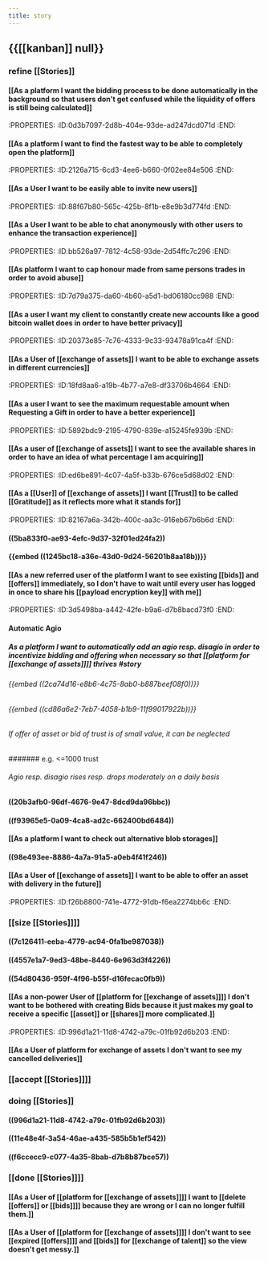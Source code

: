 ```yaml
---
title: story
---
```


## {{[[kanban]] null}}
### refine [[Stories]]
#### [[As a platform I want the bidding process to be done automatically in the background so that users don't get confused while the liquidity of offers is still being calculated]]
:PROPERTIES:
:ID:0d3b7097-2d8b-404e-93de-ad247dcd071d
:END:

#### [[As a platform I want to find the fastest way to be able to completely open the platform]]
:PROPERTIES:
:ID:2126a715-6cd3-4ee6-b660-0f02ee84e506
:END:

#### [[As a User I want to be easily able to invite new users]]
:PROPERTIES:
:ID:88f67b80-565c-425b-8f1b-e8e9b3d774fd
:END:

#### [[As a User I want to be able to chat anonymously with other users to enhance the transaction experience]]
:PROPERTIES:
:ID:bb526a97-7812-4c58-93de-2d54ffc7c296
:END:

#### [[As platform I want to cap honour made from same persons trades in order to avoid abuse]]
:PROPERTIES:
:ID:7d79a375-da60-4b60-a5d1-bd06180cc988
:END:

#### [[As a user I want my client to constantly create new accounts like a good bitcoin wallet does in order to have better privacy]]
:PROPERTIES:
:ID:20373e85-7c76-4333-9c33-93478a91ca4f
:END:

#### [[As a User of [[exchange of assets]] I want to be able to exchange assets in different currencies]]
:PROPERTIES:
:ID:18fd8aa6-a19b-4b77-a7e8-df33706b4664
:END:

#### [[As a user I want to see the maximum requestable amount when Requesting a Gift in order to have a better experience]]
:PROPERTIES:
:ID:5892bdc9-2195-4790-839e-a15245fe939b
:END:

#### [[As a user of [[exchange of assets]] I want to see the available shares in order to have an idea of what percentage I am acquiring]]
:PROPERTIES:
:ID:ed6be891-4c07-4a5f-b33b-676ce5d68d02
:END:

#### [[As a [[User]] of [[exchange of assets]] I want [[Trust]] to be called [[Gratitude]] as it reflects more what it stands for]]
:PROPERTIES:
:ID:82167a6a-342b-400c-aa3c-916eb67b6b6d
:END:

#### ((5ba833f0-ae93-4efc-9d37-32f01ed24fa2))

#### {{embed ((1245bc18-a36e-43d0-9d24-56201b8aa18b))}}

#### [[As a new referred user of the platform I want to see existing [[bids]] and [[offers]] immediately, so I don't have to wait until every user has logged in once to share his [[payload encryption key]] with me]]
:PROPERTIES:
:ID:3d5498ba-a442-42fe-b9a6-d7b8bacd73f0
:END:

#### Automatic Agio
##### As a platform I want to automatically add an agio resp. disagio in order to incentivize bidding and offering when necessary so that [[platform for [[exchange of assets]]]] thrives #story 
###### {{embed ((2ca74d16-e8b6-4c75-8ab0-b887beef08f0))}}

###### {{embed ((cd86a6e2-7eb7-4058-b1b9-11f99017922b))}}

###### If offer of asset or bid of trust is of small value, it can be neglected
####### e.g. <=1000 trust

###### Agio resp. disagio rises resp. drops moderately on a daily basis

#### ((20b3afb0-96df-4676-9e47-8dcd9da96bbc))

#### ((f93965e5-0a09-4ca8-ad2c-662400bd6484))

#### [[As a platform I want to check out alternative blob storages]]

#### ((98e493ee-8886-4a7a-91a5-a0eb4f41f246))

#### [[As a User of [[exchange of assets]] I want to be able to offer an asset with delivery in the future]]
:PROPERTIES:
:ID:f26b8800-741e-4772-91db-f6ea2274bb6c
:END:

### [[size [[Stories]]]]
#### ((7c126411-eeba-4779-ac94-0fa1be987038))

#### ((4557e1a7-9ed3-48be-8440-6e963d3f4226))

#### ((54d80436-959f-4f96-b55f-d16fecac0fb9))

#### [[As a non-power User of [[platform for [[exchange of assets]]]] I don't want to be bothered with creating Bids because it just makes my goal to receive a specific [[asset]] or [[shares]] more complicated.]]
:PROPERTIES:
:ID:996d1a21-11d8-4742-a79c-01fb92d6b203
:END:

#### [[As a User of platform for exchange of assets I don't want to see my cancelled deliveries]]

### [[accept [[Stories]]]]

### doing [[Stories]]
#### ((996d1a21-11d8-4742-a79c-01fb92d6b203))

#### ((11e48e4f-3a54-46ae-a435-585b5b1ef542))

#### ((f6ccecc9-c077-4a35-8bab-d7b8b87bce57))

### [[done [[Stories]]]]
#### [[As a User of [[platform for [[exchange of assets]]]] I want to [[delete [[offers]] or [[bids]]]] because they are wrong or I can no longer fulfill them.]]

#### [[As a User of [[platform for [[exchange of assets]]]] I don't want to see [[expired [[offers]]]] and [[bids]] for [[exchange of talent]] so the view doesn't get messy.]]
